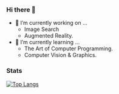 ### Hi there 👋

<!--
**dangkhoasdc/dangkhoasdc** is a ✨ _special_ ✨ repository because its `README.md` (this file) appears on your GitHub profile.

Here are some ideas to get you started:


- 👯 I’m looking to collaborate on ...
- 🤔 I’m looking for help with ...
- 💬 Ask me about ...
- 📫 How to reach me: ...
- 😄 Pronouns: ...
- ⚡ Fun fact: ...
-->

- 🔭 I’m currently working on ...
   * Image Search
   * Augmented Reality.
- 🌱 I’m currently learning ...
  * The Art of Computer Programming. 
  * Computer Vision & Graphics.

### Stats

[![Top Langs](https://github-readme-stats.vercel.app/api/top-langs/?username=dangkhoasdc&hide=html&exclude_repo=ltdk-blog,dkwk,blog,dangkhoasdc.github.io&langs_count=10)](https://github.com/anuraghazra/github-readme-stats)
